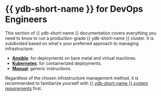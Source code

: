 # {{ ydb-short-name }} for DevOps Engineers

This section of {{ ydb-short-name }} documentation covers everything you need to know to run a production-grade {{ ydb-short-name }} cluster. It is subdivided based on what's your preferred approach to managing infrastructure:

* **[Ansible](ansible/index.md)**: for deployments on bare metal and virtual machines.
* **[Kubernetes](kubernetes/index.md)**: for containerized deployments.
* **[Manual](manual/index.md)**: generic instructions.

Regardless of the chosen infrastructure management method, it is recommended to familiarize yourself with [{{ ydb-short-name }} system requirements](system-requirements.md) first.